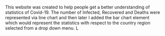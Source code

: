 This website was created to help people get a better understanding of statistics of Covid-19. The number of Infected, Recovered and Deaths were represented via line chart and then later I added the bar chart element which would represent the statistics with respect to the country region selected from a drop down menu. L
